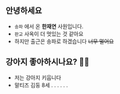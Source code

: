 ## 안녕하세요
- ```송파``` 에서 온 **한재연** 사원입니다.
- ```판교``` 사옥이 더 멋있는 것 같아요
- 하지만 출근은 송파로 하겠습니다 ~~너무 멀어요~~
## 강아지 좋아하시나요? 🐶🐶
- 저는 강아지 키웁니다
- 말티즈 김둥 8세 
.
.
.
.
.
.